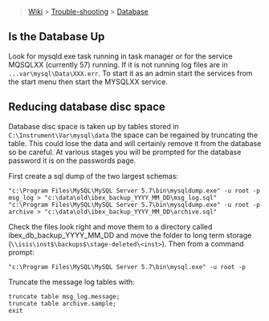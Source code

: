 > [Wiki](Home) > [Trouble-shooting](trouble-shooting-pages) > [Database](Database-Troubleshooting)

## Is the Database Up

Look for mysqld.exe task running in task manager or for the service MQSQLXX (currently 57) running. If it is not running log files are in `...var\mysql\Data\XXX.err`. To start it as an admin start the services from the start menu then start the MYSQLXX service.

## Reducing database disc space

Database disc space is taken up by tables stored in `C:\Instrument\Var\mysql\data` the space can be regained by truncating the table. This could lose the data and will certainly remove it from the database so be careful. At various stages you will be prompted for the database password it is on the passwords page.

First create a sql dump of the two largest schemas:

    "c:\Program Files\MySQL\MySQL Server 5.7\bin\mysqldump.exe" -u root -p msg_log > "c:\data\old\ibex_backup_YYYY_MM_DD\msg_log.sql"
    "c:\Program Files\MySQL\MySQL Server 5.7\bin\mysqldump.exe" -u root -p archive > "c:\data\old\ibex_backup_YYYY_MM_DD\archive.sql"

Check the files look right and move them to a directory called ibex_db_backup_YYYY_MM_DD and move the folder to long term storage (`\\isis\inst$\backups$\stage-deleted\<inst>`). Then from a command prompt:

    "c:\Program Files\MySQL\MySQL Server 5.7\bin\mysql.exe" -u root -p

Truncate the message log tables with: 

    truncate table msg_log.message;
    truncate table archive.sample;
    exit

